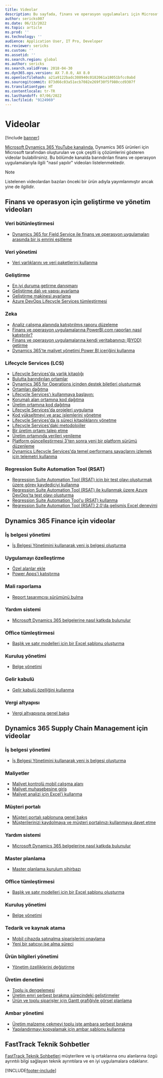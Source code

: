 ```yaml
---
title: Videolar
description: Bu sayfada, finans ve operasyon uygulamaları için Microsoft tarafından oluşturulan ve YouTube ve diğer sitelerde sunulan "nasıl yapılır" ve Teknik konuşma videoları listelenmektedir.
author: sericks007
ms.date: 06/13/2022
ms.topic: article
ms.prod: ''
ms.technology: ''
audience: Application User, IT Pro, Developer
ms.reviewer: sericks
ms.custom: ''
ms.assetid: ''
ms.search.region: global
ms.author: sericks
ms.search.validFrom: 2018-04-30
ms.dyn365.ops.version: AX 7.0.0, AX 8.0
ms.openlocfilehash: a21a9122badc308940c0182061a18051bfcc0abd
ms.sourcegitcommit: 873d66c03a51ecb7082e269f30f5f980ccd9307f
ms.translationtype: HT
ms.contentlocale: tr-TR
ms.lasthandoff: 07/06/2022
ms.locfileid: "9124969"
---
```

# <a name="videos"></a>Videolar 

[!include [banner](../includes/banner.md)]

[Microsoft Dynamics 365 YouTube kanalında](https://www.youtube.com/channel/UCJGCg4rB3QSs8y_1FquelBQ), Dynamics 365 ürünleri için Microsoft tarafından oluşturulan ve çok çeşitli iş çözümlerini gösteren videolar bulabilirsiniz. Bu bölümde kanalda barındırılan finans ve operasyon uygulamalarıyla ilgili "nasıl yapılır" videoları listelenmektedir.

> [!Note]
> Listelenen videolardan bazıları önceki bir ürün adıyla yayımlanmıştır ancak yine de ilgilidir.

## <a name="videos-for-finance-and-operations-development-and-administration"></a>Finans ve operasyon için geliştirme ve yönetim videoları

### <a name="data-integration"></a>Veri bütünleştirmesi

- [Dynamics 365 for Field Service ile finans ve operasyon uygulamaları arasında bir iş emrini eşitleme](https://www.youtube.com/watch?v=46ylO7raZAo&feature=youtu.be)

### <a name="data-management"></a>Veri yönetimi

- [Veri varlıklarını ve veri paketlerini kullanma](https://www.youtube.com/watch?v=UCyzbA41j8g&feature=youtu.be)

### <a name="development"></a>Geliştirme

- [En iyi duruma getirme danışmanı](https://www.youtube.com/watch?v=MRsAzgFCUSQ&t=4s)
- [Geliştirme dalı ve yapısı ayarlama](https://www.youtube.com/watch?v=qXLd-NMx9OY)
- [Geliştirme makinesi ayarlama](https://www.youtube.com/watch?v=cqp9MetfiyM)
- [Azure DevOps Lifecycle Services tümleştirmesi](https://www.youtube.com/watch?v=0QyyyUp1zHQ&t=1s)

### <a name="intelligence"></a>Zeka

- [Analiz çalışma alanında katıştırılmış raporu düzeleme](https://youtu.be/_8WlwmSggcQ)
- [Finans ve operasyon uygulamalarına PowerBI.com raporları nasıl katıştırılır?](https://youtu.be/gGWuNJDoi-M)
- [Finans ve operasyon uygulamalarına kendi veritabanınızı (BYOD) getirme](https://www.youtube.com/watch?v=-MaxtBJu2_o&feature=youtu.be)
- [Dynamics 365'te maliyet yönetimi Power BI içeriğini kullanma](https://www.youtube.com/watch?v=5jWHnM_C7WM&feature=youtu.be)

### <a name="lifecycle-services-lcs"></a>Lifecycle Services (LCS)

- [Lifecycle Services'da varlık kitaplığı](https://www.youtube.com/watch?v=z-2xMRa1nOs)
- [Bulutta barındırılan ortamlar](https://www.youtube.com/watch?v=igjVt1lbyLQ&t=17s)
- [Dynamics 365 for Operations içinden destek biletleri oluşturmak](https://www.youtube.com/watch?v=avENUYBTBlA&t=2s)
- [Ortamları dağıtma](https://www.youtube.com/watch?v=FUROjGuhQEA&t=68s)
- [Lifecycle Services'ı kullanmaya başlayın:](https://www.youtube.com/watch?v=qLBjKAPaqN4&t=24s)
- [Korumalı alan ortamına kod dağıtma](https://www.youtube.com/watch?v=5azLeOO078k)
- [Üretim ortamına kod dağıtma](https://www.youtube.com/watch?v=ogXo-saZkmE&t=2s)
- [Lifecycle Services'da projeleri uygulama](https://www.youtube.com/watch?v=V1vVOgcTuw4&t=18s)
- [Kod yükseltmeyi ve araç işlemlerini yönetme](https://www.youtube.com/watch?v=M-AtR6ocYM8&feature=youtu.be)
- [Lifecycle Services'da iş süreci kitaplıklarını yönetme](https://www.youtube.com/watch?v=S5msxj-2-x0)
- [Lifecycle Services'daki metodolojiler](https://www.youtube.com/watch?v=YRMJ15DvgZ8)
- [Bir üretim ortamı talep etme](https://www.youtube.com/watch?v=5j1GapLr3MY&feature=youtu.be)
- [Üretim ortamında verileri yenileme](https://www.youtube.com/watch?v=VCd5SgkYPTw)
- [Platform güncelleştirmesi 3'ten sonra yeni bir platform sürümü düzenleme](https://www.youtube.com/watch?v=nkiKP2Au6OQ&feature=youtu.be)
- [Dynamics Lifecycle Services'da temel performans sayaçlarını izlemek için telemetri kullanma](https://www.youtube.com/watch?v=18u6SC8GeFY&feature=youtu.be)

### <a name="regression-suite-automation-tool-rsat"></a>Regression Suite Automation Tool (RSAT)

- [Regression Suite Automation Tool (RSAT) için bir test olayı oluşturmak üzere görev kaydediciyi kullanma](https://youtu.be/bBr4BXAxTNI)
- [Regression Suite Automation Tool (RSAT) ile kullanmak üzere Azure DevOps'ta test olayı oluşturma](https://youtu.be/3jIuBleAnQk) 
- [Regression Suite Automation Tool'u (RSAT) kullanma](https://youtu.be/uhN9JItzGAk)
- [Regression Suite Automation Tool (RSAT) 2.0'da gelişmiş Excel deneyimi](https://youtu.be/fcEkSIVQ1Bg)


## <a name="videos-for-dynamics-365-finance"></a>Dynamics 365 Finance için videolar

### <a name="business-document-management"></a>İş belgesi yönetimi
- [İş Belgesi Yönetimini kullanarak yeni iş belgesi oluşturma](https://www.youtube.com/watch?v=gAIYl-mM_pw)

### <a name="customize-the-app"></a>Uygulamayı özelleştirme
- [Özel alanlar ekle](https://www.youtube.com/watch?v=gWSGZI9Vtnc)
- [Power Apps'i katıştırma](https://www.youtube.com/watch?v=x3qyA1bH-NY)

### <a name="financial-reporting"></a>Mali raporlama
- [Report tasarımcısı sürümünü bulma](https://www.youtube.com/embed/icfA5Q3kp4w)

### <a name="help-system"></a>Yardım sistemi

- [Microsoft Dynamics 365 belgelerine nasıl katkıda bulunulur](https://youtu.be/m5djioozRbg)

### <a name="office-integration"></a>Office tümleştirmesi

- [Başlık ve satır modelleri için bir Excel şablonu oluşturma](https://www.youtube.com/watch?v=RTicLb-6dbI&feature=youtu.be)

### <a name="organization-administration"></a>Kuruluş yönetimi

- [Belge yönetimi](https://www.youtube.com/watch?v=p4rl1CkiLN4&feature=youtu.be)

### <a name="revenue-recognition"></a>Gelir kabulü
- [Gelir kabulü özelliğini kullanma](https://youtu.be/v3amIsiqvoo)

### <a name="tax-engine"></a>Vergi altyapısı

- [Vergi altyapısına genel bakış](https://www.youtube.com/watch?v=jAFpEBOtNWI&feature=youtu.be)


## <a name="videos-for-dynamics-365-supply-chain-management"></a>Dynamics 365 Supply Chain Management için videolar

### <a name="business-document-management"></a>İş belgesi yönetimi
- [İş Belgesi Yönetimini kullanarak yeni iş belgesi oluşturma](https://www.youtube.com/watch?v=gAIYl-mM_pw)

### <a name="costs"></a>Maliyetler
- [Maliyet kontrolü mobil çalışma alanı](https://youtu.be/imsuTg8rUVk)
- [Maliyet muhasebesine giriş](https://youtu.be/1pUDtJQZ8FU)
- [Maliyet analizi için Excel'i kullanma](https://youtu.be/-HKHYdClvx8)

### <a name="customer-portal"></a>Müşteri portalı
- [Müşteri portalı şablonuna genel bakış](https://youtu.be/nPrqoLuHfV8)
- [Müşterilerinizi kaydolmaya ve müşteri portalınızı kullanmaya davet etme](https://youtu.be/drGUYHX9QIQ)

### <a name="help-system"></a>Yardım sistemi

- [Microsoft Dynamics 365 belgelerine nasıl katkıda bulunulur](https://youtu.be/m5djioozRbg)

### <a name="master-planning"></a>Master planlama
- [Master planlama kurulum sihirbazı](https://youtu.be/c-e6n-8rZb4)

### <a name="office-integration"></a>Office tümleştirmesi

- [Başlık ve satır modelleri için bir Excel şablonu oluşturma](https://www.youtube.com/watch?v=RTicLb-6dbI&feature=youtu.be)

### <a name="organization-administration"></a>Kuruluş yönetimi

- [Belge yönetimi](https://www.youtube.com/watch?v=p4rl1CkiLN4&feature=youtu.be)

### <a name="procurement-and-sourcing"></a>Tedarik ve kaynak atama

- [Mobil cihazda satınalma siparişlerini onaylama](https://youtu.be/gZ-gOlJe7H8)
- [Yeni bir satıcıyı işe alma süreci](https://www.youtube.com/watch?v=0KUc3AGaTKk&feature=youtu.be)

### <a name="product-information-management"></a>Ürün bilgileri yönetimi
- [Yönetim özelliklerini değiştirme](https://youtu.be/N313FqvRuBc)

### <a name="production-control"></a>Üretim denetimi

- [Toplu iş dengelemesi](https://www.youtube.com/watch?v=4SNLWsU9KyI&feature=youtu.be)
- [Üretim emri serbest bırakma sürecindeki geliştirmeler](https://www.youtube.com/watch?v=Rm3ojAz6Zu0&feature=youtu.be)
- [Ürün ve toplu siparişler için Gantt grafiğiyle görsel planlama](https://youtu.be/BtbuShkGj4I)


### <a name="warehouse-management"></a>Ambar yönetimi

- [Üretim malzeme çekmeyi toplu işte ambara serbest bırakma](https://youtu.be/8urAJn50dQ8)
- [Yapılandırmayı kopyalamak için ambar şablonu kullanma](https://www.youtube.com/watch?v=K2WIfFlqJYs&feature=youtu.be)

## <a name="fasttrack-tech-talks"></a>FastTrack Teknik Sohbetler

[FastTrack Teknik Sohbetleri](https://community.dynamics.com/365/b/techtalks?c=Finance%20and%20Operations) müşterilere ve iş ortaklarına onu alanlarına özgü ayrıntılı bilgi sağlayan teknik ayrıntılara ve en iyi uygulamalara odaklanır.




[!INCLUDE[footer-include](../../../includes/footer-banner.md)]

